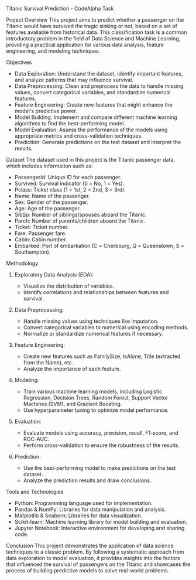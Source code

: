 Titanic Survival Prediction - CodeAlpha Task

Project Overview
This project aims to predict whether a passenger on the Titanic would have survived the tragic sinking or not, based on a set of features available from historical data. This classification task is a common introductory problem in the field of Data Science and Machine Learning, providing a practical application for various data analysis, feature engineering, and modeling techniques.

Objectives
- Data Exploration: Understand the dataset, identify important features, and analyze patterns that may influence survival.
- Data Preprocessing: Clean and preprocess the data to handle missing values, convert categorical variables, and standardize numerical features.
- Feature Engineering: Create new features that might enhance the model's predictive power.
- Model Building: Implement and compare different machine learning algorithms to find the best-performing model.
- Model Evaluation: Assess the performance of the models using appropriate metrics and cross-validation techniques.
- Prediction: Generate predictions on the test dataset and interpret the results.

Dataset
The dataset used in this project is the Titanic passenger data, which includes information such as:
- PassengerId: Unique ID for each passenger.
- Survived: Survival indicator (0 = No, 1 = Yes).
- Pclass: Ticket class (1 = 1st, 2 = 2nd, 3 = 3rd).
- Name: Name of the passenger.
- Sex: Gender of the passenger.
- Age: Age of the passenger.
- SibSp: Number of siblings/spouses aboard the Titanic.
- Parch: Number of parents/children aboard the Titanic.
- Ticket: Ticket number.
- Fare: Passenger fare.
- Cabin: Cabin number.
- Embarked: Port of embarkation (C = Cherbourg, Q = Queenstown, S = Southampton).

Methodology
1. Exploratory Data Analysis (EDA):
   - Visualize the distribution of variables.
   - Identify correlations and relationships between features and survival.

2. Data Preprocessing:
   - Handle missing values using techniques like imputation.
   - Convert categorical variables to numerical using encoding methods.
   - Normalize or standardize numerical features if necessary.

3. Feature Engineering:
   - Create new features such as FamilySize, IsAlone, Title (extracted from the Name), etc.
   - Analyze the importance of each feature.

4. Modeling:
   - Train various machine learning models, including Logistic Regression, Decision Trees, Random Forest, Support Vector Machines (SVM), and Gradient Boosting.
   - Use hyperparameter tuning to optimize model performance.

5. Evaluation:
   - Evaluate models using accuracy, precision, recall, F1-score, and ROC-AUC.
   - Perform cross-validation to ensure the robustness of the results.

6. Prediction:
   - Use the best-performing model to make predictions on the test dataset.
   - Analyze the prediction results and draw conclusions.

Tools and Technologies
- Python: Programming language used for implementation.
- Pandas & NumPy: Libraries for data manipulation and analysis.
- Matplotlib & Seaborn: Libraries for data visualization.
- Scikit-learn: Machine learning library for model building and evaluation.
- Jupyter Notebook: Interactive environment for developing and sharing code.

Conclusion
This project demonstrates the application of data science techniques to a classic problem. By following a systematic approach from data exploration to model evaluation, it provides insights into the factors that influenced the survival of passengers on the Titanic and showcases the process of building predictive models to solve real-world problems.

<!---
Piyush-Pandey312/CodeAlpha_Titanic_Classification-Task-1 is a ✨ special ✨ repository because its `README.md` (this file) appears on your GitHub profile.
You can click the Preview link to take a look at your changes.
--->
